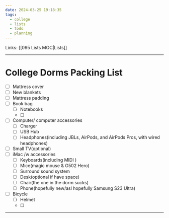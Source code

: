 ```yaml
---
date: 2024-03-25 19:18:35
tags:
  - college
  - lists
  - todo
  - planning
---
```

Links: [[095 Lists MOC|Lists]]

---
# College Dorms Packing List
- [ ] Mattress cover
- [ ] New blankets
- [ ] Mattress padding 
- [ ] Book bag
	- [ ] Notebooks
	- [ ] 
- [ ] Computer/ computer accessories
	- [ ] Charger
	- [ ] USB Hub
	- [ ] Headphones(including JBLs, AirPods, and AirPods Pros, with wired headphones)
- [ ] Small TV(optional)
- [ ] iMac /w accessories
	- [ ] Keyboards(including MIDI )
	- [ ] Mice(magic mouse & G502 Hero)
	- [ ] Surround sound system
	- [ ] Desk(optional if have space)
	- [ ] Chair(the one in the dorm sucks)
	- [ ] Phone(hopefully new/asl hopefully Samsung S23 Ultra)
- [ ] Bicycle
	- [ ] Helmet
	- [ ] 

---
